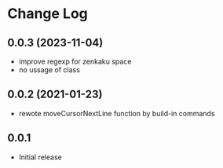 # Change Log
## 0.0.3 (2023-11-04)
- improve regexp for zenkaku space
- no ussage of class

## 0.0.2 (2021-01-23)
- rewote moveCursorNextLine function by build-in commands

## 0.0.1
- Initial release

